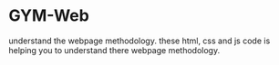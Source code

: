 # GYM-Web
understand the webpage methodology.
these html, css and js code is helping you to understand there webpage methodology.
